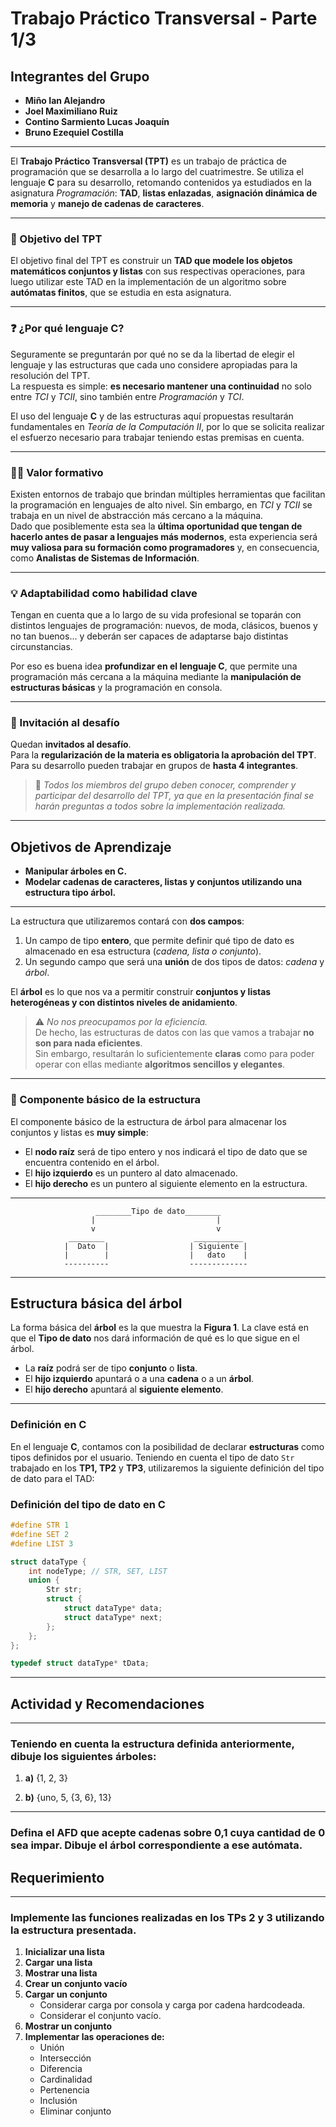 # Trabajo Práctico Transversal - Parte 1/3

## Integrantes del Grupo

- **Miño Ian Alejandro**
- **Joel Maximiliano Ruiz**
- **Contino Sarmiento Lucas Joaquín**
- **Bruno Ezequiel Costilla**

---

El **Trabajo Práctico Transversal (TPT)** es un trabajo de práctica de programación que se desarrolla a lo largo del cuatrimestre. Se utiliza el lenguaje **C** para su desarrollo, retomando contenidos ya estudiados en la asignatura *Programación*: **TAD**, **listas enlazadas**, **asignación dinámica de memoria** y **manejo de cadenas de caracteres**.

---

### 🎯 Objetivo del TPT

El objetivo final del TPT es construir un **TAD que modele los objetos matemáticos conjuntos y listas** con sus respectivas operaciones, para luego utilizar este TAD en la implementación de un algoritmo sobre **autómatas finitos**, que se estudia en esta asignatura.

---

### ❓ ¿Por qué lenguaje C?

Seguramente se preguntarán por qué no se da la libertad de elegir el lenguaje y las estructuras que cada uno considere apropiadas para la resolución del TPT.  
La respuesta es simple: **es necesario mantener una continuidad** no solo entre *TCI* y *TCII*, sino también entre *Programación* y *TCI*.

El uso del lenguaje **C** y de las estructuras aquí propuestas resultarán fundamentales en *Teoría de la Computación II*, por lo que se solicita realizar el esfuerzo necesario para trabajar teniendo estas premisas en cuenta.

---

### 👩‍💻 Valor formativo

Existen entornos de trabajo que brindan múltiples herramientas que facilitan la programación en lenguajes de alto nivel. Sin embargo, en *TCI* y *TCII* se trabaja en un nivel de abstracción más cercano a la máquina.  
Dado que posiblemente esta sea la **última oportunidad que tengan de hacerlo antes de pasar a lenguajes más modernos**, esta experiencia será **muy valiosa para su formación como programadores** y, en consecuencia, como **Analistas de Sistemas de Información**.

---

### 💡 Adaptabilidad como habilidad clave

Tengan en cuenta que a lo largo de su vida profesional se toparán con distintos lenguajes de programación: nuevos, de moda, clásicos, buenos y no tan buenos... y deberán ser capaces de adaptarse bajo distintas circunstancias.

Por eso es buena idea **profundizar en el lenguaje C**, que permite una programación más cercana a la máquina mediante la **manipulación de estructuras básicas** y la programación en consola.

---

### 📢 Invitación al desafío

Quedan **invitados al desafío**.  
Para la **regularización de la materia es obligatoria la aprobación del TPT**. Para su desarrollo pueden trabajar en grupos de **hasta 4 integrantes**.

> 💬 *Todos los miembros del grupo deben conocer, comprender y participar del desarrollo del TPT, ya que en la presentación final se harán preguntas a todos sobre la implementación realizada.*

---

## Objetivos de Aprendizaje

- **Manipular árboles en C.**
- **Modelar cadenas de caracteres, listas y conjuntos utilizando una estructura tipo árbol.**

---

La estructura que utilizaremos contará con **dos campos**:

1. Un campo de tipo **entero**, que permite definir qué tipo de dato es almacenado en esa estructura (*cadena, lista o conjunto*).
2. Un segundo campo que será una **unión** de dos tipos de datos: *cadena* y *árbol*.

El **árbol** es lo que nos va a permitir construir **conjuntos y listas heterogéneas y con distintos niveles de anidamiento**.

> ⚠️ *No nos preocupamos por la eficiencia.*  
De hecho, las estructuras de datos con las que vamos a trabajar **no son para nada eficientes**.  
Sin embargo, resultarán lo suficientemente **claras** como para poder operar con ellas mediante **algoritmos sencillos y elegantes**.

---

### 🌳 Componente básico de la estructura

El componente básico de la estructura de árbol para almacenar los conjuntos y listas es **muy simple**:

- El **nodo raíz** será de tipo entero y nos indicará el tipo de dato que se encuentra contenido en el árbol.
- El **hijo izquierdo** es un puntero al dato almacenado.
- El **hijo derecho** es un puntero al siguiente elemento en la estructura.

---

                       ________Tipo de dato________
                      |                           |
                      v                           v
                 ________                    ___________
                |  Dato  |                  | Siguiente |
                |        |                  |   dato    |
                ----------                  -------------

---

## Estructura básica del árbol

La forma básica del **árbol** es la que muestra la **Figura 1**. La clave está en que el **Tipo de dato** nos dará información de qué es lo que sigue en el árbol.

- La **raíz** podrá ser de tipo **conjunto** o **lista**.
- El **hijo izquierdo** apuntará o a una **cadena** o a un **árbol**.
- El **hijo derecho** apuntará al **siguiente elemento**.

---

### Definición en C

En el lenguaje **C**, contamos con la posibilidad de declarar **estructuras** como tipos definidos por el usuario. Teniendo en cuenta el tipo de dato `Str` trabajado en los **TP1, TP2** y **TP3**, utilizaremos la siguiente definición del tipo de dato para el TAD:

### Definición del tipo de dato en C

```c
#define STR 1
#define SET 2
#define LIST 3

struct dataType {
    int nodeType; // STR, SET, LIST
    union {
        Str str;
        struct {
            struct dataType* data;
            struct dataType* next;
        };
    };
};

typedef struct dataType* tData;
```

---

## Actividad y Recomendaciones

---

### Teniendo en cuenta la estructura definida anteriormente, dibuje los siguientes árboles:

1. **a)** {1, 2, 3}

2. **b)** {uno, 5, {3, 6}, 13}

---

### Defina el AFD que acepte cadenas sobre **0,1** cuya cantidad de **0** sea impar. Dibuje el árbol correspondiente a ese autómata.

## Requerimiento

---

### Implemente las funciones realizadas en los TPs 2 y 3 utilizando la estructura presentada.

1. **Inicializar una lista**
2. **Cargar una lista**
3. **Mostrar una lista**
4. **Crear un conjunto vacío**
5. **Cargar un conjunto**  
   - Considerar carga por consola y carga por cadena hardcodeada.
   - Considerar el conjunto vacío.
6. **Mostrar un conjunto**
7. **Implementar las operaciones de:**
   - Unión
   - Intersección
   - Diferencia
   - Cardinalidad
   - Pertenencia
   - Inclusión
   - Eliminar conjunto
